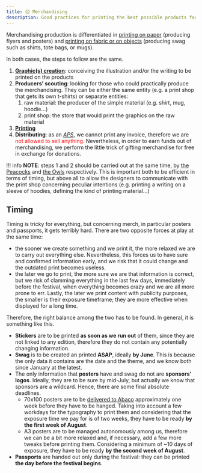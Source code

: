 ```yaml
---
title: 😍 Merchandising
description: Good practices for printing the best possible products for the lowest possible price, in the most efficient way
---
```

Merchandising production is differentiated in [printing on paper](paper.md) (producing flyers and posters) and [printing on fabric or on objects](swag.md) (producing swag such as shirts, tote bags, or mugs).

In both cases, the steps to follow are the same.

1. [**Graphic(s) creation**](../en/design/graphic-creation-workflow.md): conceiving the illustration and/or the writing to be printed on the products
2. **Producers’ scouting**: looking for those who could practically produce the merchandising. They can be either the same entity (e.g. a print shop that gets its own t-shirts) or separate entities:
	1. raw material: the producer of the simple material (e.g. shirt, mug, hoodie…)
	2. print shop: the store that would print the graphics on the raw material
3. [**Printing**](./#printing)
4. **Distributing**: as an [_APS_](../associazione/), we cannot print any invoice, therefore we are <span style='color:var(--red, red)'>not allowed to sell anything</span>. Nevertheless, in order to earn funds out of merchandising, we perform the little trick of gifting merchandise for free in exchange for donations.

!!! info
	**NOTE**: steps 1 and 2 should be carried out at the same time, by [the Peacocks](../staff/teams/#civette) and [the Owls](../staff/teams/#civette) respectively. This is important both to be efficient in terms of timing, but above all to allow the designers to communicate with the print shop concerning peculiar intentions (e.g. printing a writing on a sleeve of hoodies, defining the kind of printing material…)

## Timing

Timing is tricky for everything, but concerning merch, in particular posters and passports, it gets terribly hard. There are two opposite forces at play at the same time:

* the sooner we create something and we print it, the more relaxed we are to carry out everything else. Nevertheless, this forces us to have sure and confirmed information early, and we risk that it could change and the outdated print becomes useless.
* the later we go to print, the more sure we are that information is correct, but we risk of clamming everything in the last few days, immediately before the festival, when everything becomes crazy and we are all more prone to err. Lastly, the later we print content with publicity purposes, the smaller is their exposure timeframe; they are more effective when displayed for a long time.

Therefore, the right balance among the two has to be found. In general, it is something like this.

* **Stickers** are to be printed **as soon as we run out** of them, since they are not linked to any edition, therefore they do not contain any potentially changing information.
* **Swag** is to be created an printed **ASAP**, ideally **by June**. This is because the only data it contains are the date and the theme, and we know both since January at the latest.
* The only information that **posters** have and swag do not are **sponsors’ logos**. Ideally, they are to be sure by mid-July, but actually we know that sponsors are a wildcard. Hence, there are some final absolute deadlines.
	* 70x100 posters are to be [delivered to Abaco](paper.md) approximately one week before they have to be hanged. Taking into account a few workdays for the typography to print them and considering that the exposure time we pay for is of two weeks, they have to be ready **by the first week of August**.
	* A3 posters are to be managed autonomously among us, therefore we can be a bit more relaxed and, if necessary, add a few more tweaks before printing them. Considering a minimum of \~10 days of exposure, they have to be ready **by the second week of August**.
* **Passports** are handed out only during the festival: they can be printed **the day before the festival begins**.
